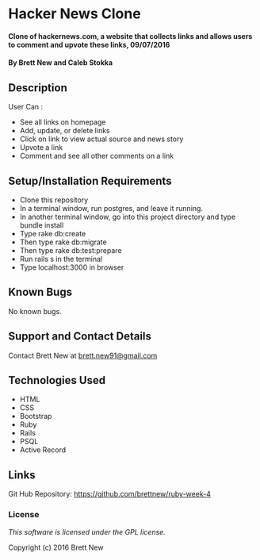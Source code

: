 # Hacker News Clone

#### Clone of hackernews.com, a website that collects links and allows users to comment and upvote these links, 09/07/2016

#### By Brett New and Caleb Stokka

## Description

User Can :

* See all links on homepage
* Add, update, or delete links
* Click on link to view actual source and news story
* Upvote a link
* Comment and see all other comments on a link

## Setup/Installation Requirements

* Clone this repository
* In a terminal window, run postgres, and leave it running.
* In another terminal window, go into this project directory and type bundle install
* Type rake db:create
* Then type rake db:migrate
* Then type rake db:test:prepare
* Run rails s in the terminal
* Type localhost:3000 in browser

## Known Bugs

No known bugs.

## Support and Contact Details

Contact Brett New at brett.new91@gmail.com

## Technologies Used

* HTML
* CSS
* Bootstrap
* Ruby
* Rails
* PSQL
* Active Record

## Links

Git Hub Repository: https://github.com/brettnew/ruby-week-4

### License

*This software is licensed under the GPL license.*

Copyright (c) 2016 Brett New
